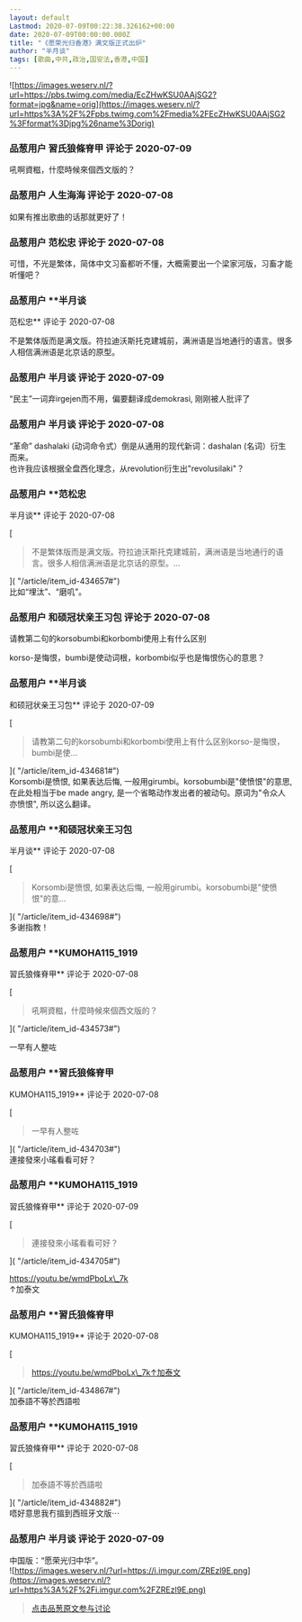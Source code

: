 ```yaml
---
layout: default
Lastmod: 2020-07-09T00:22:38.326162+00:00
date: 2020-07-09T00:00:00.000Z
title: "《愿荣光归香港》满文版正式出炉"
author: "半月谈"
tags: [歌曲,中共,政治,国安法,香港,中国]
---
```


![https://images.weserv.nl/?url=https://pbs.twimg.com/media/EcZHwKSU0AAjSG2?format=jpg&name=orig](https://images.weserv.nl/?url=https%3A%2F%2Fpbs.twimg.com%2Fmedia%2FEcZHwKSU0AAjSG2%3Fformat%3Djpg%26name%3Dorig)

            
### 品葱用户 **習氏狼條脊甲** 评论于 2020-07-09
        
吼啊資糍，什麼時候來個西文版的？
        


            
### 品葱用户 **人生海海** 评论于 2020-07-08
        
如果有推出歌曲的话那就更好了！
        


            
### 品葱用户 **范松忠** 评论于 2020-07-08
        
可惜，不光是繁体，简体中文习畜都听不懂，大概需要出一个梁家河版，习畜才能听懂吧？
        


            
### 品葱用户 **半月谈 
范松忠** 评论于 2020-07-08
        
不是繁体版而是满文版。符拉迪沃斯托克建城前，满洲语是当地通行的语言。很多人相信满洲语是北京话的原型。
        


            
### 品葱用户 **半月谈** 评论于 2020-07-09
        
“民主”一词弃irgejen而不用，偏要翻译成demokrasi, 刚刚被人批评了
        


            
### 品葱用户 **半月谈** 评论于 2020-07-08
        
“革命” dashalaki (动词命令式）倒是从通用的现代新词：dashalan (名词）衍生而来。  
也许我应该根据全盘西化理念，从revolution衍生出"revolusilaki"？
        


            
### 品葱用户 **范松忠 
半月谈** 评论于 2020-07-08
        
[

> 不是繁体版而是满文版。符拉迪沃斯托克建城前，满洲语是当地通行的语言。很多人相信满洲语是北京话的原型。...

]( "/article/item_id-434657#")  
比如“埋汰”、“磨叽”。
        


            
### 品葱用户 **和硕冠状亲王习包** 评论于 2020-07-08
        
请教第二句的korsobumbi和korbombi使用上有什么区别  
  
korso-是悔恨，bumbi是使动词根，korbombi似乎也是悔恨伤心的意思？
        


            
### 品葱用户 **半月谈 
和硕冠状亲王习包** 评论于 2020-07-09
        
[

> 请教第二句的korsobumbi和korbombi使用上有什么区别korso-是悔恨，bumbi是使...

]( "/article/item_id-434681#")  
Korsombi是愤恨, 如果表达后悔, 一般用girumbi。korsobumbi是"使愤恨"的意思, 在此处相当于be made angry, 是一个省略动作发出者的被动句。原词为"令众人亦愤恨", 所以这么翻译。
        


            
### 品葱用户 **和硕冠状亲王习包 
半月谈** 评论于 2020-07-08
        
[

> Korsombi是愤恨, 如果表达后悔, 一般用girumbi。korsobumbi是"使愤恨"的意...

]( "/article/item_id-434698#")  
多谢指教！
        


            
### 品葱用户 **KUMOHA115_1919 
習氏狼條脊甲** 评论于 2020-07-08
        
[

> 吼啊資糍，什麼時候來個西文版的？

]( "/article/item_id-434573#")  
  
  
一早有人整咗
        


            
### 品葱用户 **習氏狼條脊甲 
KUMOHA115_1919** 评论于 2020-07-08
        
[

> 一早有人整咗

]( "/article/item_id-434703#")  
連接發來小瑤看看可好？
        


            
### 品葱用户 **KUMOHA115_1919 
習氏狼條脊甲** 评论于 2020-07-09
        
[

> 連接發來小瑤看看可好？

]( "/article/item_id-434705#")  
  
  
https://youtu.be/wmdPboLx\_7k  
↑加泰文
        


            
### 品葱用户 **習氏狼條脊甲 
KUMOHA115_1919** 评论于 2020-07-08
        
[

> https://youtu.be/wmdPboLx\_7k↑加泰文

]( "/article/item_id-434867#")  
加泰語不等於西語啦
        


            
### 品葱用户 **KUMOHA115_1919 
習氏狼條脊甲** 评论于 2020-07-08
        
[

> 加泰語不等於西語啦

]( "/article/item_id-434882#")  
唔好意思我冇搵到西班牙文版⋯
        


            
### 品葱用户 **半月谈** 评论于 2020-07-09
        
中国版：“愿荣光归中华”。  
![https://images.weserv.nl/?url=https://i.imgur.com/ZREzl9E.png](https://images.weserv.nl/?url=https%3A%2F%2Fi.imgur.com%2FZREzl9E.png)
        






> [点击品葱原文参与讨论](https://pincong.rocks/article/21376)

